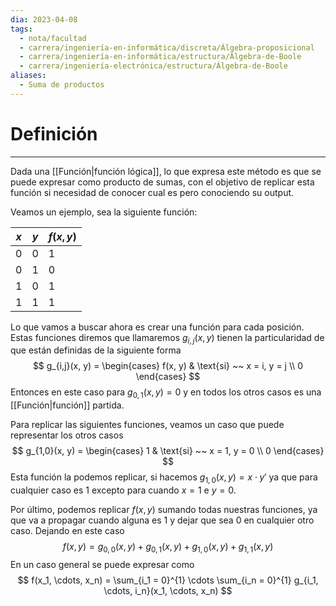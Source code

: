 ```yaml
---
dia: 2023-04-08
tags:
  - nota/facultad
  - carrera/ingeniería-en-informática/discreta/Álgebra-proposicional
  - carrera/ingeniería-en-informática/estructura/Álgebra-de-Boole
  - carrera/ingeniería-electrónica/estructura/Álgebra-de-Boole
aliases:
  - Suma de productos
---
```

# Definición
---
Dada una [[Función|función lógica]], lo que expresa este método es que se puede expresar como producto de sumas, con el objetivo de replicar esta función si necesidad de conocer cual es pero conociendo su output.

Veamos un ejemplo, sea la siguiente función: 

| $x$ | $y$ | $f(x, y)$ |
| --- | --- | ------ |
| 0   | 0   | 1      |
| 0   | 1   | 0      |
| 1   | 0   | 1      |
| 1   | 1   | 1       |

Lo que vamos a buscar ahora es crear una función para cada posición. Estas funciones diremos que llamaremos $g_{i,j}(x, y)$ tienen la particularidad de que están definidas de la siguiente forma $$ g_{i,j}(x, y) = \begin{cases} 
	f(x, y) & \text{si} ~~ x = i, y = j \\
	0 
\end{cases} $$
Entonces en este caso para $g_{0, 1}(x, y) = 0$ y en todos los otros casos es una [[Función|función]] partida.

Para replicar las siguientes funciones, veamos un caso que puede representar los otros casos $$  g_{1,0}(x, y) = \begin{cases} 
	1 & \text{si} ~~ x = 1, y = 0 \\
	0 
\end{cases} $$
Esta función la podemos replicar, si hacemos $g_{1,0}(x,y) = x \cdot y'$ ya que para cualquier caso es $1$ excepto para cuando $x = 1$ e $y = 0$.

Por último, podemos replicar $f(x, y)$ sumando todas nuestras funciones, ya que va a propagar cuando alguna es $1$ y dejar que sea $0$ en cualquier otro caso. Dejando en este caso $$ f(x, y) =  g_{0, 0}(x, y) + g_{0, 1}(x, y) + g_{1, 0}(x, y) + g_{1, 1}(x, y) $$
En un caso general se puede expresar como $$ f(x_1, \cdots, x_n) = \sum_{i_1 = 0}^{1} \cdots \sum_{i_n = 0}^{1} g_{i_1, \cdots, i_n}(x_1, \cdots, x_n) $$